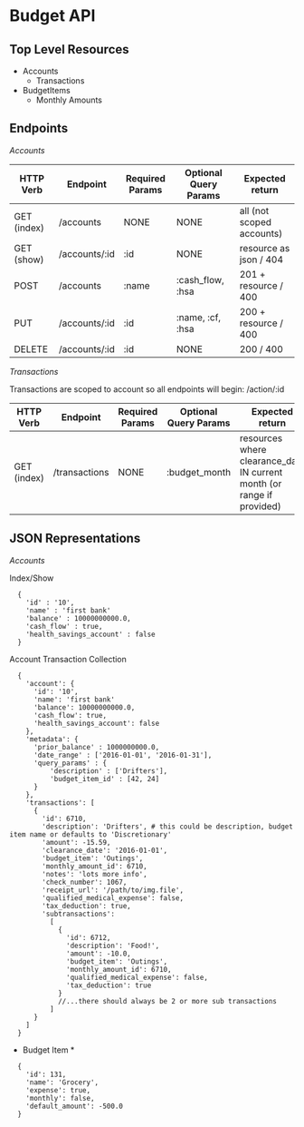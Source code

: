 Budget API
==========

Top Level Resources
-------------------
* Accounts
  * Transactions
* BudgetItems
  * Monthly Amounts

Endpoints
---------
*Accounts*

| HTTP Verb   | Endpoint      | Required Params | Optional Query Params | Expected return           |
|-------------|---------------|-----------------|-----------------------|---------------------------|
| GET (index) | /accounts     | NONE            | NONE                  | all (not scoped accounts) |
| GET (show)  | /accounts/:id | :id             | NONE                  | resource as json / 404    |
| POST        | /accounts     | :name           | :cash_flow, :hsa      | 201 + resource / 400      |
| PUT         | /accounts/:id | :id             | :name, :cf, :hsa      | 200 + resource / 400      |
| DELETE      | /accounts/:id | :id             | NONE                  | 200 / 400                 |

*Transactions*

Transactions are scoped to account so all endpoints will begin: /action/:id

| HTTP Verb   | Endpoint      | Required Params | Optional Query Params | Expected return                                                               |
|-------------|---------------|-----------------|-----------------------|----------------                                                               |
| GET (index) | /transactions | NONE            | :budget_month         | resources where clearance_date IN current month (or range if provided) |

JSON Representations
--------------------

*Accounts*

Index/Show
```
  {
    'id' : '10',
    'name' : 'first bank'
    'balance' : 10000000000.0,
    'cash_flow' : true,
    'health_savings_account' : false
  }
```

Account Transaction Collection

```
  {
    'account': {
      'id': '10',
      'name': 'first bank'
      'balance': 10000000000.0,
      'cash_flow': true,
      'health_savings_account': false
    },
    'metadata': {
      'prior_balance' : 1000000000.0,
      'date_range' : ['2016-01-01', '2016-01-31'],
      'query_params' : {
          'description' : ['Drifters'],
          'budget_item_id' : [42, 24]
      }
    },
    'transactions': [
      {
        'id': 6710,
        'description': 'Drifters', # this could be description, budget item name or defaults to 'Discretionary'
        'amount': -15.59,
        'clearance_date': '2016-01-01',
        'budget_item': 'Outings',
        'monthly_amount_id': 6710,
        'notes': 'lots more info',
        'check_number': 1067,
        'receipt_url': '/path/to/img.file',
        'qualified_medical_expense': false,
        'tax_deduction': true,
        'subtransactions':
          [
            {
              'id': 6712,
              'description': 'Food!',
              'amount': -10.0,
              'budget_item': 'Outings',
              'monthly_amount_id': 6710,
              'qualified_medical_expense': false,
              'tax_deduction': true
            }
            //...there should always be 2 or more sub transactions
          ]
      }
    ]
  }
```

* Budget Item *
```
  {
    'id': 131,
    'name': 'Grocery',
    'expense': true,
    'monthly': false,
    'default_amount': -500.0
  }
```
